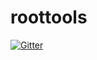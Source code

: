 # roottools

[![Gitter](https://badges.gitter.im/floveam/roottools.svg)](https://gitter.im/floveam/roottools?utm_source=badge&utm_medium=badge&utm_campaign=pr-badge&utm_content=badge)